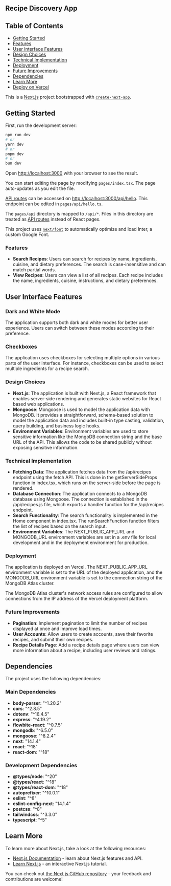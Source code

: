 ## Recipe Discovery App

## Table of Contents
- [Getting Started](#getting-started)
- [Features](#features)
- [User Interface Features](#user-interface-features)
- [Design Choices](#design-choices)
- [Technical Implementation](#technical-implementation)
- [Deployment](#deployment)
- [Future Improvements](#future-improvements)
- [Dependencies](#dependencies)
- [Learn More](#learn-more)
- [Deploy on Vercel](#deploy-on-vercel)

This is a [Next.js](https://nextjs.org/) project bootstrapped with [`create-next-app`](https://github.com/vercel/next.js/tree/canary/packages/create-next-app).

## Getting Started

First, run the development server:

```bash
npm run dev
# or
yarn dev
# or
pnpm dev
# or
bun dev
```

Open [http://localhost:3000](http://localhost:3000) with your browser to see the result.

You can start editing the page by modifying `pages/index.tsx`. The page auto-updates as you edit the file.

[API routes](https://nextjs.org/docs/api-routes/introduction) can be accessed on [http://localhost:3000/api/hello](http://localhost:3000/api/hello). This endpoint can be edited in `pages/api/hello.ts`.

The `pages/api` directory is mapped to `/api/*`. Files in this directory are treated as [API routes](https://nextjs.org/docs/api-routes/introduction) instead of React pages.

This project uses [`next/font`](https://nextjs.org/docs/basic-features/font-optimization) to automatically optimize and load Inter, a custom Google Font.



### Features
- **Search Recipes**: Users can search for recipes by name, ingredients, cuisine, and dietary preferences. The search is case-insensitive and can match partial words.
- **View Recipes**: Users can view a list of all recipes. Each recipe includes the name, ingredients, cuisine, instructions, and dietary preferences.

## User Interface Features

### Dark and White Mode
The application supports both dark and white modes for better user experience. Users can switch between these modes according to their preference.

### Checkboxes
The application uses checkboxes for selecting multiple options in various parts of the user interface. For instance, checkboxes can be used to select multiple ingredients for a recipe search.

### Design Choices
- **Next.js**: The application is built with Next.js, a React framework that enables server-side rendering and generates static websites for React based web applications.
- **Mongoose**: Mongoose is used to model the application data with MongoDB. It provides a straightforward, schema-based solution to model the application data and includes built-in type casting, validation, query building, and business logic hooks.
- **Environment Variables**: Environment variables are used to store sensitive information like the MongoDB connection string and the base URL of the API. This allows the code to be shared publicly without exposing sensitive information.

### Technical Implementation
- **Fetching Data**: The application fetches data from the /api/recipes endpoint using the fetch API. This is done in the getServerSideProps function in index.tsx, which runs on the server-side before the page is rendered.
- **Database Connection**: The application connects to a MongoDB database using Mongoose. The connection is established in the /api/recipes.js file, which exports a handler function for the /api/recipes endpoint.
- **Search Functionality**: The search functionality is implemented in the Home component in index.tsx. The runSearchFunction function filters the list of recipes based on the search input.
- **Environment Variables**: The NEXT_PUBLIC_APP_URL and MONGODB_URL environment variables are set in a .env file for local development and in the deployment environment for production.

### Deployment
The application is deployed on Vercel. The NEXT_PUBLIC_APP_URL environment variable is set to the URL of the deployed application, and the MONGODB_URL environment variable is set to the connection string of the MongoDB Atlas cluster.

The MongoDB Atlas cluster's network access rules are configured to allow connections from the IP address of the Vercel deployment platform.

### Future Improvements
- **Pagination**: Implement pagination to limit the number of recipes displayed at once and improve load times.
- **User Accounts**: Allow users to create accounts, save their favorite recipes, and submit their own recipes.
- **Recipe Details Page**: Add a recipe details page where users can view more information about a recipe, including user reviews and ratings.

## Dependencies

The project uses the following dependencies:

### Main Dependencies
- **body-parser**: "^1.20.2"
- **cors**: "^2.8.5"
- **dotenv**: "^16.4.5"
- **express**: "^4.19.2"
- **flowbite-react**: "^0.7.5"
- **mongodb**: "^6.5.0"
- **mongoose**: "^8.2.4"
- **next**: "14.1.4"
- **react**: "^18"
- **react-dom**: "^18"

### Development Dependencies
- **@types/node**: "^20"
- **@types/react**: "^18"
- **@types/react-dom**: "^18"
- **autoprefixer**: "^10.0.1"
- **eslint**: "^8"
- **eslint-config-next**: "14.1.4"
- **postcss**: "^8"
- **tailwindcss**: "^3.3.0"
- **typescript**: "^5"

## Learn More

To learn more about Next.js, take a look at the following resources:

- [Next.js Documentation](https://nextjs.org/docs) - learn about Next.js features and API.
- [Learn Next.js](https://nextjs.org/learn) - an interactive Next.js tutorial.

You can check out [the Next.js GitHub repository](https://github.com/vercel/next.js/) - your feedback and contributions are welcome!